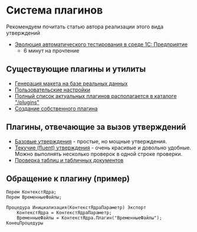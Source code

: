 # Система плагинов

Рекомендуем почитать статью автора реализации этого вида утверждений

- [Эволюция автоматического тестирования в среде 1С: Предприятие](http://habrahabr.ru/post/270061/)
  - 6 минут на прочтение

## Существующие плагины и утилиты

- [Генерация макета на базе реальных данных](Генерация-данных.MD)
- [Пользовательские настройки](Плагин-Настройки.MD)
- [Полный список актуальных плагинов располагается в каталоге "/plugins"](/plugins)
- [Создание собственного плагина](Создание-плагина.MD)

## Плагины, отвечающие за вызов утверждений

- [Базовые утверждения](Базовые-утверждения.MD) - простые, но мощные утверждения.
- [Текучие (fluent) утверждения](Текучие-(fluent)-утверждения.MD) - очень красивые и довольно удобные. Можно выполнять несколько проверок в одной строке проверки.
- [Проверка таблиц и табличных документов](Проверка-таблиц-и-табличных-документов.MD)

## Обращение к плагину (пример)

```bsl
Перем КонтекстЯдра;
Перем ВременныеФайлы;

Процедура Инициализация(КонтекстЯдраПараметр) Экспорт
	КонтекстЯдра = КонтекстЯдраПараметр;
	ВременныеФайлы = КонтекстЯдра.Плагин("ВременныеФайлы");
КонецПроцедуры
```
